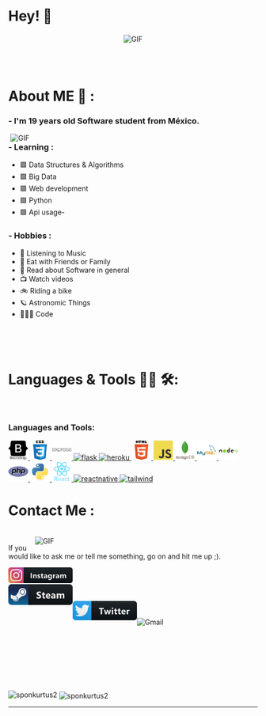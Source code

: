 # Hey! 👋

<div align="center">
<img hight="300" width="700" alt="GIF" align="center" src="https://i.pinimg.com/originals/21/11/61/21116158daaeb1459b4ec0758505e1ad.gif">
</div>

</br>
</br>
</br>


# About ME 💬 :

### - I'm 19 years old Software student from México.

<img hight="400" width="500" alt="GIF" align="right" src="https://media.tenor.com/A2UGuAXfHEUAAAAC/cat-laptop.gif">

### - Learning :
- 🟩 Data Structures & Algorithms
- 🟩 Big Data
- 🟩 Web development
- 🟩 Python
- 🟩 Api usage- 

### - Hobbies : 
- 🎵 Listening to Music
- 🥞 Eat with Friends or Family
- 📗 Read about Software in general 
- 📺 Watch videos
- 🚲 Riding a bike
- 🪐 Astronomic Things
- 🧑🏽‍💻 Code

</br>
</br>
</br>



# Languages & Tools 👨‍💻 🛠:
</br>

<h3 align="left">Languages and Tools:</h3>
<p align="left"> <a href="https://getbootstrap.com" target="_blank" rel="noreferrer"> <img src="https://raw.githubusercontent.com/devicons/devicon/master/icons/bootstrap/bootstrap-plain-wordmark.svg" alt="bootstrap" width="40" height="40"/> </a> <a href="https://www.w3schools.com/css/" target="_blank" rel="noreferrer"> <img src="https://raw.githubusercontent.com/devicons/devicon/master/icons/css3/css3-original-wordmark.svg" alt="css3" width="40" height="40"/> </a> <a href="https://expressjs.com" target="_blank" rel="noreferrer"> <img src="https://raw.githubusercontent.com/devicons/devicon/master/icons/express/express-original-wordmark.svg" alt="express" width="40" height="40"/> </a> <a href="https://flask.palletsprojects.com/" target="_blank" rel="noreferrer"> <img src="https://www.vectorlogo.zone/logos/pocoo_flask/pocoo_flask-icon.svg" alt="flask" width="40" height="40"/> </a> <a href="https://heroku.com" target="_blank" rel="noreferrer"> <img src="https://www.vectorlogo.zone/logos/heroku/heroku-icon.svg" alt="heroku" width="40" height="40"/> </a> <a href="https://www.w3.org/html/" target="_blank" rel="noreferrer"> <img src="https://raw.githubusercontent.com/devicons/devicon/master/icons/html5/html5-original-wordmark.svg" alt="html5" width="40" height="40"/> </a> <a href="https://developer.mozilla.org/en-US/docs/Web/JavaScript" target="_blank" rel="noreferrer"> <img src="https://raw.githubusercontent.com/devicons/devicon/master/icons/javascript/javascript-original.svg" alt="javascript" width="40" height="40"/> </a> <a href="https://www.mongodb.com/" target="_blank" rel="noreferrer"> <img src="https://raw.githubusercontent.com/devicons/devicon/master/icons/mongodb/mongodb-original-wordmark.svg" alt="mongodb" width="40" height="40"/> </a> <a href="https://www.mysql.com/" target="_blank" rel="noreferrer"> <img src="https://raw.githubusercontent.com/devicons/devicon/master/icons/mysql/mysql-original-wordmark.svg" alt="mysql" width="40" height="40"/> </a> <a href="https://nodejs.org" target="_blank" rel="noreferrer"> <img src="https://raw.githubusercontent.com/devicons/devicon/master/icons/nodejs/nodejs-original-wordmark.svg" alt="nodejs" width="40" height="40"/> </a> <a href="https://www.php.net" target="_blank" rel="noreferrer"> <img src="https://raw.githubusercontent.com/devicons/devicon/master/icons/php/php-original.svg" alt="php" width="40" height="40"/> </a> <a href="https://www.python.org" target="_blank" rel="noreferrer"> <img src="https://raw.githubusercontent.com/devicons/devicon/master/icons/python/python-original.svg" alt="python" width="40" height="40"/> </a> <a href="https://reactjs.org/" target="_blank" rel="noreferrer"> <img src="https://raw.githubusercontent.com/devicons/devicon/master/icons/react/react-original-wordmark.svg" alt="react" width="40" height="40"/> </a> <a href="https://reactnative.dev/" target="_blank" rel="noreferrer"> <img src="https://reactnative.dev/img/header_logo.svg" alt="reactnative" width="40" height="40"/> </a> <a href="https://tailwindcss.com/" target="_blank" rel="noreferrer"> <img src="https://www.vectorlogo.zone/logos/tailwindcss/tailwindcss-icon.svg" alt="tailwind" width="40" height="40"/> </a> </p>



# Contact Me :

<p>
 </br>


<img hight="320" width="450" align="right" alt="GIF" src="https://media.tenor.com/MyPnF_oV1YAAAAAi/chika-thumbs-up.gif">

If you would like to ask me or tell me something, go on and hit me up ;).

<a href="https://www.instagram.com/carlitos_04r.rb/">
 <img align="left" alt="Gmail" width="130" hight="100" src="https://github.com/MikeCodesDotNET/ColoredBadges/raw/master/svg/social/instagram.svg" />
</a>

</br>
</br>

<a href="https://steamcommunity.com/profiles/76561198422616837/">
 <img align="left" alt="Gmail" width="130" hight="100" src="https://github.com/MikeCodesDotNET/ColoredBadges/raw/master/svg/social/steam.svg" />
</a>

</br>
</br>


<a href="https://twitter.com/CarlitosReyes_R">
 <img align="left" alt="Gmail" width="130" hight="100" src="https://github.com/MikeCodesDotNET/ColoredBadges/raw/master/svg/social/twitter.svg" />
</a>

</br>
</br>


<a href="mailto:ashutosh.saxena.2001@gmail.com">
 <img align="left" alt="Gmail" width="130" hight="100" src="https://github.com/Xx-Ashutosh-xX/Xx-Ashutosh-xX/blob/master/assets/icons/gmail.png" />
</a>

</p>
 

</br>
</br>
</br>
</br>
</br>
</br>
</br>



<p><img align="left" src="https://github-readme-stats.vercel.app/api/top-langs?username=sponkurtus2&show_icons=true&locale=en&layout=compact" alt="sponkurtus2" /></p>

<p>&nbsp;<img align="center" src="https://github-readme-stats.vercel.app/api?username=sponkurtus2&show_icons=true&theme=onedark&locale=en" alt="sponkurtus2" /></p>


*************
